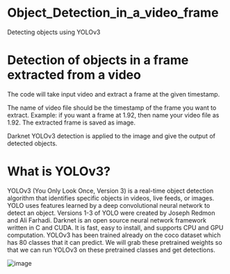 # Object_Detection_in_a_video_frame
Detecting objects using YOLOv3

# Detection of objects in a frame extracted from a video 
The code will take input video and extract a frame at the given timestamp. 

The name of video file should be the timestamp of the frame you want to extract. 
Example: if you want a frame at 1.92, then name your video file as 1.92. The extracted frame is saved as image.

Darknet YOLOv3 detection is applied to the image and give the output of detected objects.


# What is YOLOv3?
YOLOv3 (You Only Look Once, Version 3) is a real-time object detection algorithm that identifies specific objects in videos, live feeds, or images. YOLO uses features learned by a deep convolutional neural network to detect an object. Versions 1-3 of YOLO were created by Joseph Redmon and Ali Farhadi.
Darknet is an open source neural network framework written in C and CUDA. It is fast, easy to install, and supports CPU and GPU computation.
YOLOv3 has been trained already on the coco dataset which has 80 classes that it can predict. We will grab these pretrained weights so that we can run YOLOv3 on these pretrained classes and get detections.

![image](https://user-images.githubusercontent.com/32535755/168033916-22a19a31-2982-4978-9a38-a72e5ab52833.png)
